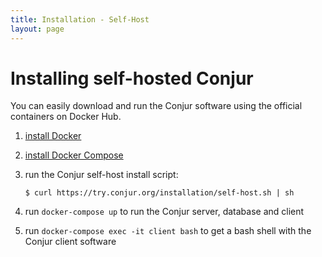 ```yaml
---
title: Installation - Self-Host
layout: page
---
```


# Installing self-hosted Conjur

You can easily download and run the Conjur software using the official
containers on Docker Hub.

1. [install Docker][get-docker]
1. [install Docker Compose][get-docker-compose]
1. run the Conjur self-host install script:

   ```sh-session
   $ curl https://try.conjur.org/installation/self-host.sh | sh
   ```

1. run `docker-compose up` to run the Conjur server, database and client
1. run `docker-compose exec -it client bash` to get a bash shell with the Conjur
   client software

[get-docker]: https://docs.docker.com/engine/installation
[get-docker-compose]: https://docs.docker.com/compose/install
